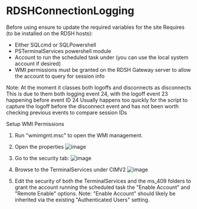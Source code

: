 # RDSHConnectionLogging

Before using ensure to update the required variables for the site
Requires (to be installed on the RDSH hosts):
 - Either SQLcmd or SQLPowershell 
 - PSTerminalServices powershell module
 - Account to run the scheduled task under (you can use the local system account if desired)
 - WMI permissions must be granted on the RDSH Gateway server to allow the account to query for session info

Note: At the moment it classes both logoffs and disconnects as disconnects
This is due to them both logging event 24, with the logoff event 23 happening before event ID 24
Usually happens too quickly for the script to capture the logoff before the disconnect event and has not been worth checking previous events to compare session IDs

Setup WMI Permissions
1. Run "wmimgmt.msc" to open the WMI management.
   
3. Open the properties
   ![image](https://github.com/stefanrunarsson/RDSHConnectionLogging/assets/50282626/69bf14e0-a058-4bca-8b21-367468ff16d1)
   
4. Go to the security tab:
   ![image](https://github.com/stefanrunarsson/RDSHConnectionLogging/assets/50282626/72ab7c40-fff1-4552-9718-584510cc1cba)
   
5. Browse to the TerminalServices under CIMV2
   ![image](https://github.com/stefanrunarsson/RDSHConnectionLogging/assets/50282626/b5fc8ff4-1d99-49e6-a332-cf233b0f216c)
   
6. Edit the security of both the TerminalServices and the ms_409 folders to grant the account running the scheduled task the "Enable Account" and "Remote Enable" options.
   Note: "Enable Account" should likely be inherited via the existing "Authenticated Users" setting.
